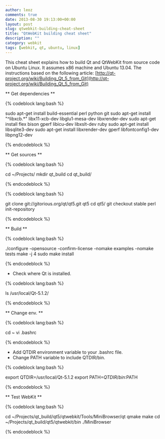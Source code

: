 ```yaml
---
author: leoz
comments: true
date: 2013-08-30 19:13:00+00:00
layout: post
slug: qtwebkit-building-cheat-sheet
title: "QtWebKit building cheat sheet"
description: ""
category: webkit
tags: [webkit, qt, ubuntu, linux]
---
```


This cheat sheet explains how to build Qt and QtWebKit from source code on Ubuntu Linux. It assumes x86 machine and Ubuntu 13.04. The instructions based on the following article: [http://qt-project.org/wiki/Building_Qt_5_from_Git](http://qt-project.org/wiki/Building_Qt_5_from_Git)

<!--more-->

** Get dependencies **

{% codeblock lang:bash %}

sudo apt-get install build-essential perl python git
sudo apt-get install "^libxcb.*" libx11-xcb-dev libglu1-mesa-dev libxrender-dev
sudo apt-get install flex bison gperf libicu-dev libxslt-dev ruby
sudo apt-get install libsqlite3-dev
sudo apt-get install libxrender-dev gperf libfontconfig1-dev libpng12-dev

{% endcodeblock %}

** Get sources **

{% codeblock lang:bash %}

cd ~/Projects/
mkdir qt_build
cd qt_build/

{% endcodeblock %}

{% codeblock lang:bash %}

git clone git://gitorious.org/qt/qt5.git qt5
cd qt5/
git checkout stable
perl init-repository

{% endcodeblock %}

** Build **

{% codeblock lang:bash %}

./configure -opensource -confirm-license -nomake examples -nomake tests
make -j 4
sudo make install

{% endcodeblock %}

* Check where Qt is installed.

{% codeblock lang:bash %}

ls /usr/local/Qt-5.1.2/

{% endcodeblock %}

** Change env. **

{% codeblock lang:bash %}

cd ~
vi .bashrc

{% endcodeblock %}

* Add QTDIR environment variable to your .bashrc file.
* Change PATH variable to include QTDIR/bin.

{% codeblock lang:bash %}

export QTDIR=/usr/local/Qt-5.1.2
export PATH=$QTDIR/bin:$PATH

{% endcodeblock %}

** Test WebKit **

{% codeblock lang:bash %}

cd ~/Projects/qt_build/qt5/qtwebkit/Tools/MiniBrowser/qt
qmake
make
cd ~/Projects/qt_build/qt5/qtwebkit/bin
./MiniBrowser

{% endcodeblock %}

